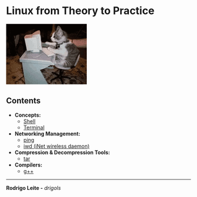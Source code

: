 # Linux from Theory to Practice

![img](res/logo.gif)  

## Contents

 - **Concepts:**  
   - [Shell](modules/shell.md)
   - [Terminal](modules/terminal.md)
 - **Networking Management:**
   - [ping](modules/ping.md)
   - [iwd (iNet wireless daemon)](modules/iwd.md)
 - **Compression & Decompression Tools:**
   - [tar](modules/tar.md)
 - **Compilers:**
   - [g++](modules/compilers/g-plus-plus)

---

**Rodrigo Leite -** *drigols*
